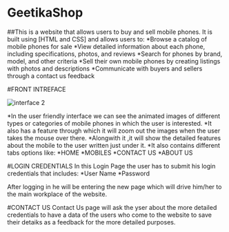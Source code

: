 # GeetikaShop
##This is a website that allows users to buy and sell mobile phones. It is built using [HTML and CSS] and allows users to:
*Browse a catalog of mobile phones for sale
*View detailed information about each phone, including specifications, photos, and reviews
*Search for phones by brand, model, and other criteria
*Sell their own mobile phones by creating listings with photos and descriptions
*Communicate with buyers and sellers through a contact us feedback

#FRONT INTREFACE

![interface 2](https://user-images.githubusercontent.com/54699635/223463454-e037806d-f099-48bd-a8e3-8bb9b5e65587.jpg)

*In the user friendly interface we can see the animated images of different types or  categories of mobile phones in which the user is interested.
*It also has a feature through which it will zoom out the images when the user takes the mouse over there.
*Alongwith it ,it will show the detailed features about the mobile to the user written just under it.
*It also contains different tabs options like:
*HOME
*MOBILES
*CONTACT US
*ABOUT US

#LOGIN CREDENTIALS
In this Login Page the user has to submit his login credentials that includes:
*User Name
*Password

After logging in he will be entering the new page which will drive him/her to the main workplace of the website.

#CONTACT US
Contact Us page will ask the yser about the more detailed credentials to have a data of the users who come to the website to save their detaiks as a feedback for the more detailed purposes.
